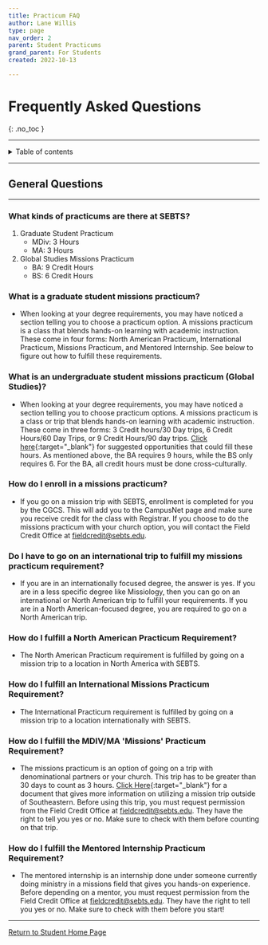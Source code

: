 ```yaml
---
title: Practicum FAQ
author: Lane Willis
type: page
nav_order: 2
parent: Student Practicums
grand_parent: For Students
created: 2022-10-13

---
```


# Frequently Asked Questions
{: .no_toc }

---

<details closed markdown="block">
  <summary>
    Table of contents
  </summary>
  {: .text-delta }
1. TOC
{:toc}
</details>

---

## General Questions

---

### What kinds of practicums are there at SEBTS?
1. Graduate Student Practicum
   * MDiv: 3 Hours
   * MA: 3 Hours
2. Global Studies Missions Practicum
   * BA: 9 Credit Hours
   * BS: 6 Credit Hours

### What is a graduate student missions practicum?
   * When looking at your degree requirements, you may have noticed a section telling you to choose a practicum option. A missions practicum is a class that blends hands-on learning with academic instruction. These come in four forms: North American Practicum, International Practicum, Missions Practicum, and Mentored Internship. See below to figure out how to fulfill these requirements.

### What is an undergraduate student missions practicum (Global Studies)?
   * When looking at your degree requirements, you may have noticed a section telling you to choose practicum options. A missions practicum is a class or trip that blends hands-on learning with academic instruction. These come in three forms: 3 Credit hours/30 Day trips, 6 Credit Hours/60 Day Trips, or 9 Credit Hours/90 day trips. [Click here](https://www.thecgcs.org/fulfill-your-practicum/){:target="_blank"} for suggested opportunities that could fill these hours. As mentioned above, the BA requires 9 hours, while the BS only requires 6. For the BA, all credit hours must be done cross-culturally.

### How do I enroll in a missions practicum?
   * If you go on a mission trip with SEBTS, enrollment is completed for you by the CGCS. This will add you to the CampusNet page and make sure you receive credit for the class with Registrar. If you choose to do the missions practicum with your church option, you will contact the Field Credit Office at [fieldcredit@sebts.edu](mailto:fieldcredit@sebts.edu).

### Do I have to go on an international trip to fulfill my missions practicum requirement?
   * If you are in an internationally focused degree, the answer is yes. If you are in a less specific degree like Missiology, then you can go on an international or North American trip to fulfill your requirements. If you are in a North American-focused degree, you are required to go on a North American trip.

### How do I fulfill a North American Practicum Requirement?
* The North American Practicum requirement is fulfilled by going on a mission trip to a location in North America with SEBTS.

### How do I fulfill an International Missions Practicum Requirement?
* The International Practicum requirement is fulfilled by going on a mission trip to a location internationally with SEBTS.

### How do I fulfill the MDIV/MA 'Missions' Practicum Requirement?
* The missions practicum is an option of going on a trip with denominational partners or your church. This trip has to be greater than 30 days to count as 3 hours. [Click Here](https://drive.google.com/file/d/1m3QhhdE3Ne8VLaM9pTtdEYD1YnAhA67R/view){:target="_blank"} for a document that gives more information on utilizing a mission trip outside of Southeastern. Before using this trip, you must request permission from the Field Credit Office at fieldcredit@sebts.edu. They have the right to tell you yes or no. Make sure to check with them before counting on that trip.

### How do I fulfill the Mentored Internship Practicum Requirement?
* The mentored internship is an internship done under someone currently doing ministry in a missions field that gives you hands-on experience. Before depending on a mentor, you must request permission from the Field Credit Office at fieldcredit@sebts.edu. They have the right to tell you yes or no. Make sure to check with them before you start!

---

[Return to Student Home Page](/students)

